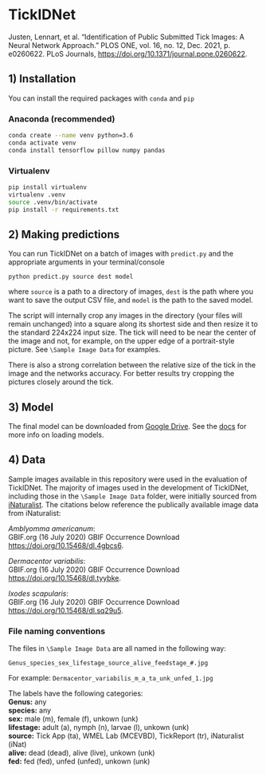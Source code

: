 # TickIDNet
Justen, Lennart, et al. “Identification of Public Submitted Tick Images: A Neural Network Approach.” PLOS ONE, vol. 16, no. 12, Dec. 2021, p. e0260622. PLoS Journals, https://doi.org/10.1371/journal.pone.0260622.

## 1) Installation
You can install the required packages with `conda` and `pip`
  
### Anaconda (recommended)
```bash
conda create --name venv python=3.6
conda activate venv
conda install tensorflow pillow numpy pandas
```

### Virtualenv
```bash
pip install virtualenv
virtualenv .venv
source .venv/bin/activate
pip install -r requirements.txt
```

## 2) Making predictions
You can run TickIDNet on a batch of images with `predict.py` and the appropriate arguments in your terminal/console
  
```
python predict.py source dest model
```
where `source` is a path to a directory of images, `dest` is the path where you want to save the output CSV file, and `model` is the path to the saved model.

The script will internally crop any images in the directory (your files will remain unchanged) into a square along its shortest side and then resize it to the standard 224x224 input size. The tick will need to be near the center of the image and not, for example, on the upper edge of a portrait-style picture. See `\Sample Image Data` for examples. 

There is also a strong correlation between the relative size of the tick in the image and the networks accuracy. For better results try cropping the pictures closely around the tick. 

## 3) Model
The final model can be downloaded from [Google Drive](https://drive.google.com/file/d/124IfnT6rNLhmPr_3vH62jrK3OLL_fFrI/view?usp=drive_link). See the [docs](https://www.tensorflow.org/guide/keras/save_and_serialize) for more info on loading models.

## 4) Data
Sample images available in this repository were used in the evaluation of TickIDNet. The majority of images used in the development of TickIDNet, including those in the `\Sample Image Data` folder, were initially sourced from [iNaturalist](https://www.inaturalist.org/). The citations below reference the publically available image data from iNaturalist:

*Amblyomma americanum*:  
GBIF.org (16 July 2020) GBIF Occurrence Download https://doi.org/10.15468/dl.4gbcs6. 
  
*Dermacentor variabilis*:  
GBIF.org (16 July 2020) GBIF Occurrence Download https://doi.org/10.15468/dl.tyybke.  
  
*Ixodes scapularis*:  
GBIF.org (16 July 2020) GBIF Occurrence Download https://doi.org/10.15468/dl.sq29u5. 
  
### File naming conventions
The files in `\Sample Image Data` are all named in the following way:
```
Genus_species_sex_lifestage_source_alive_feedstage_#.jpg
```
For example: `Dermacentor_variabilis_m_a_ta_unk_unfed_1.jpg`

The labels have the following categories:  
**Genus:** any  
**species:** any  
**sex:** male (m), female (f), unkown (unk)  
**lifestage:** adult (a), nymph (n), larvae (l), unkown (unk)  
**source:** Tick App (ta), WMEL Lab (MCEVBD), TickReport (tr), iNaturalist (iNat)   
**alive:** dead (dead), alive (live), unkown (unk)   
**fed:** fed (fed), unfed (unfed), unkown (unk)   
